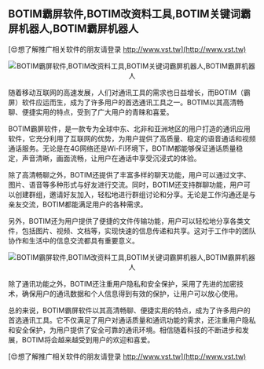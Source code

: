 ## **BOTIM霸屏软件,BOTIM改资料工具,BOTIM关键词霸屏机器人,BOTIM霸屏机器人**

[😍想了解推广相关软件的朋友请登录 http://www.vst.tw](http://www.vst.tw)

 <center><img src="https://vst.tw/MP4/tuiguang/png/1.png" alt="BOTIM霸屏软件,BOTIM改资料工具,BOTIM关键词霸屏机器人,BOTIM霸屏机器人"></center>

随着移动互联网的高速发展，人们对通讯工具的需求也日益增长，而BOTIM（霸屏）软件应运而生，成为了许多用户的首选通讯工具之一。BOTIM以其高清畅聊、便捷实用的特点，受到了广大用户的青睐和喜爱。

BOTIM霸屏软件，是一款专为全球中东、北非和亚洲地区的用户打造的通讯应用软件，它充分利用了互联网的优势，为用户提供了高质量、稳定的语音通话和视频通话服务。无论是在4G网络还是Wi-Fi环境下，BOTIM都能够保证通话质量稳定，声音清晰，画面流畅，让用户在通话中享受沉浸式的体验。

除了高清畅聊之外，BOTIM还提供了丰富多样的聊天功能，用户可以通过文字、图片、语音等多种形式与好友进行交流。同时，BOTIM还支持群聊功能，用户可以创建群组，邀请好友加入，轻松地进行群组讨论和分享。无论是工作沟通还是与亲友交流，BOTIM都能满足用户的各种需求。

另外，BOTIM还为用户提供了便捷的文件传输功能，用户可以轻松地分享各类文件，包括图片、视频、文档等，实现快速的信息传递和共享。这对于工作中的团队协作和生活中的信息交流都具有重要意义。

 <center><img src="https://vst.tw/MP4/tuiguang/png/2.png" alt="BOTIM霸屏软件,BOTIM改资料工具,BOTIM关键词霸屏机器人,BOTIM霸屏机器人"></center>

除了通讯功能之外，BOTIM还注重用户隐私和安全保护，采用了先进的加密技术，确保用户的通讯数据和个人信息得到有效的保护，让用户可以放心使用。

总的来说，BOTIM霸屏软件以其高清畅聊、便捷实用的特点，成为了许多用户的首选通讯工具。它不仅满足了用户对通话质量和通讯功能的需求，还注重用户隐私和安全保护，为用户提供了安全可靠的通讯环境。相信随着科技的不断进步和发展，BOTIM将会越来越受到用户的欢迎和喜爱。

[😍想了解推广相关软件的朋友请登录 http://www.vst.tw](http://www.vst.tw)



